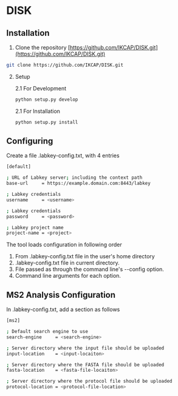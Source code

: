 # DISK

## Installation

1. Clone the repository [https://github.com/IKCAP/DISK.git](https://github.com/IKCAP/DISK.git)

```bash
git clone https://github.com/IKCAP/DISK.git
```

2. Setup

    2.1 For Development

    ```bash
    python setup.py develop
    ```

    2.1 For Installation
    ```bash
    python setup.py install
    ```

## Configuring

Create a file .labkey-config.txt, with 4 entries
```bash
[default]

; URL of Labkey server; including the context path
base-url     = https://example.domain.com:8443/labkey

; Labkey credentials
username     = <username>

; Labkey credentials
password     = <password>

; Labkey project name
project-name = <project>
```

The tool loads configuration in following order

1. From .labkey-config.txt file in the user's home directory
2. .labkey-config.txt file in current directory.
3. File passed as through the command line's --config option.
4. Command line arguments for each option.


## MS2 Analysis Configuration

In .labkey-config.txt, add a section as follows
```bash
[ms2]

; Default search engine to use
search-engine     = <search-engine>

; Server directory where the input file should be uploaded
input-location    = <input-locaiton>

; Server directory where the FASTA file should be uploaded
fasta-location    = <fasta-file-locaiton>

; Server directory where the protocol file should be uploaded
protocol-location = <protocol-file-location>
```

